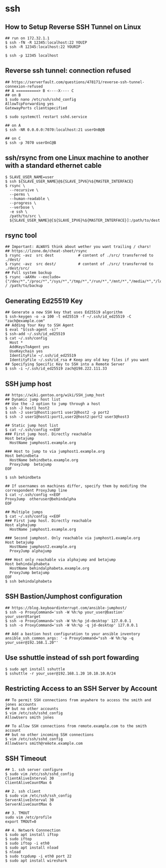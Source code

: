 ssh
===

## How to Setup Reverse SSH Tunnel on Linux

    ## run on 172.32.1.1
    $ ssh -fN -R 12345:localhost:22 YOUIP
    $ ssh -R 12345:localhost:22 YOURIP

    $ ssh -p 12345 localhost

## Reverse ssh tunnel: connection refused

    ## https://serverfault.com/questions/478171/reverse-ssh-tunnel-connexion-refused
    ## A ==========> B <----X---- C
    ## on B
    $ sudo nano /etc/ssh/sshd_config
    AllowTcpForwarding yes
    GatewayPorts clientspecified

    $ sudo systemctl restart sshd.service

    ## on A
    $ ssh -NR 0.0.0.0:7070:localhost:21 userOnB@B

    ## on C
    $ ssh -p 7070 userOnC@B

## ssh/rsync from one Linux machine to another with a standard ethernet cable

    $ SLAVE_USER_NAME=user
    $ ssh ${SLAVE_USER_NAME}@${SLAVE_IPV6}%${MASTER_INTERFACE}
    $ rsync \
      --recursive \
      --perms \
      --human-readable \
      --progress \
      --verbose \
      -e ssh \
      /path/to/src \
      ${SLAVE_USER_NAME}@[${SLAVE_IPV6}%${MASTER_INTERFACE}]:/path/to/dest

## rsync tool

    ## Important: ALWAYS think about wether you want trailing / chars!
    ## https://lzone.de/cheat-sheet/rsync
    $ rsync -avz  src dest           # content of ./src/ transferred to ./dest/
    $ rsync -avz  src dest/          # content of ./src/ transferred to ./dest/src/
    ## Full system backup
    $ rsync -aAXHv --exclude={"/dev/*","/proc/*","/sys/*","/tmp/*","/run/*","/mnt/*","/media/*","/lost+found"} / /path/to/backup

## Generating Ed25519 Key

    ## Generate a new SSH key that uses Ed25519 algorithm
    $ ssh-keygen -o -a 100 -t ed25519 -f ~/.ssh/id_ed25519 -C "zach@example.com"
    ## Adding Your Key to SSH Agent
    $ eval "$(ssh-agent -s)"
    $ ssh-add ~/.ssh/id_ed25519
    $ cat ~/.ssh/config
      Host *
      AddKeysToAgent yes
      UseKeychain yes
      IdentityFile ~/.ssh/id_ed25519
      IdentityFile ~/.ssh/id_rsa # Keep any old key files if you want
    ## Specifying Specific Key to SSH into a Remote Server
    $ ssh -i ~/.ssh/id_ed25519 zach@198.222.111.33

## SSH jump host

    ## https://wiki.gentoo.org/wiki/SSH_jump_host
    ## Dynamic jump host list
    ## Use the -J option to jump through a host
    $ ssh -J host1 host2
    $ ssh -J user1@host1:port1 user2@host2 -p port2
    $ ssh -J user1@host1:port1,user2@host2:port2 user3@host3

    ## Static jump host list
    $ cat ~/.ssh/config <<EOF
    ### First jump host. Directly reachable
    Host betajump
      HostName jumphost1.example.org

    ### Host to jump to via jumphost1.example.org
    Host behindbeta
      HostName behindbeta.example.org
      ProxyJump  betajump
    EOF

    $ ssh behindbeta

    ## If usernames on machines differ, specify them by modifing the correspondent ProxyJump line
    $ cat ~/.ssh/config <<EOF
    ProxyJump  otheruser@behindalpha
    EOF

    ## Multiple jumps
    $ cat ~/.ssh/config <<EOF
    ### First jump host. Directly reachable
    Host alphajump
      HostName jumphost1.example.org

    ### Second jumphost. Only reachable via jumphost1.example.org
    Host betajump
      HostName jumphost2.example.org
      ProxyJump alphajump

    ### Host only reachable via alphajump and betajump
    Host behindalphabeta
      HostName behindalphabeta.example.org
      ProxyJump betajump
    EOF
    $ ssh behindalphabeta

## SSH Bastion/Jumphost configuration

    ## https://blog.keyboardinterrupt.com/ansible-jumphost/
    $ ssh -o ProxyCommand='ssh -W %h:%p your_user@bastion' your_user@target
    $ ssh -o ProxyCommand='ssh -W %h:%p jd-desktop' 127.0.0.1
    $ ssh -o ProxyCommand='ssh -W %h:%p -q jd-desktop' 127.0.0.1

    ## Add a bastion host configuration to your ansible inventory
    ansible_ssh_common_args: '-o ProxyCommand="ssh -W %h:%p -q your_user@192.168.1.20"'

## Use sshuttle instead of ssh port fowarding

    $ sudo apt install sshuttle
    $ sshuttle -r your_user@192.168.1.20 10.10.10.0/24

## Restricting Access to an SSH Server by Account

    ## To permit SSH connections from anywhere to access the smith and jones accounts
    ## but no other accounts
    $ vim /etc/ssh/sshd_config
    AllowUsers smith jones

    ## To allow SSH connections from remote.example.com to the smith account
    ## but no other incoming SSH connections
    $ vim /etc/ssh/sshd_config
    AllowUsers smith@remote.example.com

## SSH Timeout

    ## 1. ssh server configure
    $ sudo vim /etc/ssh/sshd_config
    ClientAliveInterval 30
    ClientAliveCountMax 6

    ## 2. ssh client
    $ sudo vim /etc/ssh/ssh_config
    ServerAliveInterval 30
    ServerAliveCountMax 6

    ## 3. TMOUT
    sudo vim /etc/profile
    export TMOUT=0

    ## 4. Network Connnection
    $ sudo apt install iftop
    $ sudo iftop
    $ sudo iftop -i eth0
    $ sudo apt install nload
    $ nload
    $ sudo tcpdump -i eth0 port 22
    $ sudo apt install wireshark
